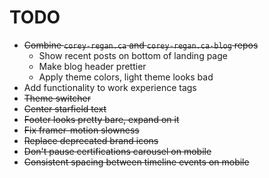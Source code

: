 # TODO
- ~~Combine `corey-regan.ca` and `corey-regan.ca-blog` repos~~
  - Show recent posts on bottom of landing page
  - Make blog header prettier
  - Apply theme colors, light theme looks bad
- Add functionality to work experience tags
- ~~Theme switcher~~
- ~~Center starfield text~~
- ~~Footer looks pretty bare, expand on it~~
- ~~Fix framer-motion slowness~~
- ~~Replace deprecated brand icons~~
- ~~Don't pause certifications carousel on mobile~~
- ~~Consistent spacing between timeline events on mobile~~
